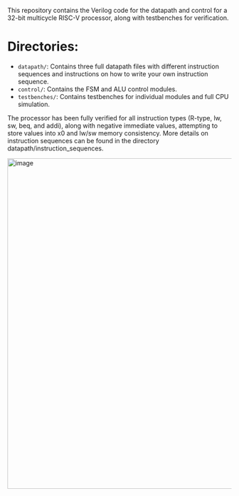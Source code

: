This repository contains the Verilog code for the datapath and control for a 32-bit multicycle RISC-V processor, along with testbenches for verification.

# Directories: #
- `datapath/`: Contains three full datapath files with different instruction sequences and instructions on how to write your own instruction sequence.
- `control/`: Contains the FSM and ALU control modules.
- `testbenches/`: Contains testbenches for individual modules and full CPU simulation.


The processor has been fully verified for all instruction types (R-type, lw, sw, beq, and addi), along with negative immediate values, attempting to store values into x0 and lw/sw memory consistency. More details on instruction sequences can be found in the directory datapath/instruction_sequences.

<img width="850" height="742" alt="image" src="https://github.com/user-attachments/assets/14a16767-7ccf-4a3f-a271-d985df8ae3e4" />

